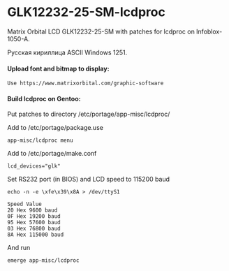 # GLK12232-25-SM-lcdproc
Matrix Orbital LCD GLK12232-25-SM with patches for lcdproc on Infoblox-1050-A.

Русская кириллица ASCII Windows 1251.

#### Upload font and bitmap to display:

```
Use https://www.matrixorbital.com/graphic-software
```

#### Build lcdproc on Gentoo:

Put patches to directory /etc/portage/app-misc/lcdproc/

Add to /etc/portage/package.use

```
app-misc/lcdproc menu
```

Add to /etc/portage/make.conf

```
lcd_devices="glk"
```

Set RS232 port (in BIOS) and LCD speed to 115200 baud
```
echo -n -e \xfe\x39\x8A > /dev/ttyS1

Speed Value
20 Hex 9600 baud
0F Hex 19200 baud
95 Hex 57600 baud
03 Hex 76800 baud
8A Hex 115000 baud
```

And run

```
emerge app-misc/lcdproc
```
